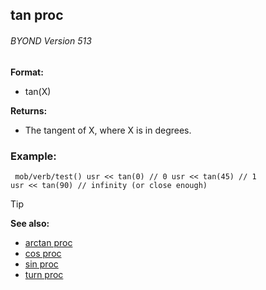 ## tan proc 
###### BYOND Version 513

**Format:**
+   tan(X)
<!-- -->
**Returns:**
+   The tangent of X, where X is in degrees.
### Example:

``` dm
 mob/verb/test() usr << tan(0) // 0 usr << tan(45) // 1
usr << tan(90) // infinity (or close enough) 
```


> [!TIP] 
> **See also:**
> +   [arctan proc](/ref/proc/arctan.md) 
> +   [cos proc](/ref/proc/cos.md) 
> +   [sin proc](/ref/proc/sin.md) 
> +   [turn proc](/ref/proc/turn.md) <!-- -->